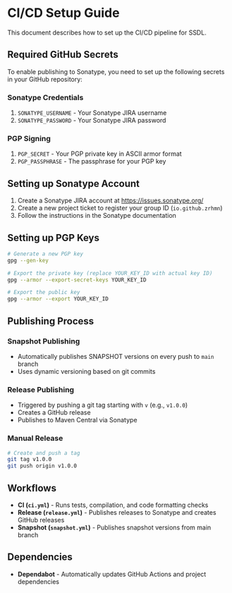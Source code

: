 # CI/CD Setup Guide

This document describes how to set up the CI/CD pipeline for SSDL.

## Required GitHub Secrets

To enable publishing to Sonatype, you need to set up the following secrets in your GitHub repository:

### Sonatype Credentials
1. `SONATYPE_USERNAME` - Your Sonatype JIRA username
2. `SONATYPE_PASSWORD` - Your Sonatype JIRA password

### PGP Signing
1. `PGP_SECRET` - Your PGP private key in ASCII armor format
2. `PGP_PASSPHRASE` - The passphrase for your PGP key

## Setting up Sonatype Account

1. Create a Sonatype JIRA account at https://issues.sonatype.org/
2. Create a new project ticket to register your group ID (`io.github.zrhmn`)
3. Follow the instructions in the Sonatype documentation

## Setting up PGP Keys

```bash
# Generate a new PGP key
gpg --gen-key

# Export the private key (replace YOUR_KEY_ID with actual key ID)
gpg --armor --export-secret-keys YOUR_KEY_ID

# Export the public key
gpg --armor --export YOUR_KEY_ID
```

## Publishing Process

### Snapshot Publishing
- Automatically publishes SNAPSHOT versions on every push to `main` branch
- Uses dynamic versioning based on git commits

### Release Publishing
- Triggered by pushing a git tag starting with `v` (e.g., `v1.0.0`)
- Creates a GitHub release
- Publishes to Maven Central via Sonatype

### Manual Release
```bash
# Create and push a tag
git tag v1.0.0
git push origin v1.0.0
```

## Workflows

- **CI (`ci.yml`)** - Runs tests, compilation, and code formatting checks
- **Release (`release.yml`)** - Publishes releases to Sonatype and creates GitHub releases
- **Snapshot (`snapshot.yml`)** - Publishes snapshot versions from main branch

## Dependencies

- **Dependabot** - Automatically updates GitHub Actions and project dependencies
